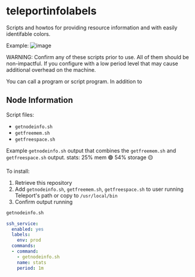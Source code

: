 # teleportinfolabels
Scripts and howtos for providing resource information and with easily identifable colors.

Example:
![image](https://user-images.githubusercontent.com/60704961/153775157-e6dac8dd-e92f-4286-8fd0-3e0581e70616.png)


WARNING: Confirm any of these scripts prior to use. All of them should be non-impactful. If you configure with a low period level that may cause additional overhead on the machine.

You can call a program or script program.  In addition to 

## Node Information

Script files:
- `getnodeinfo.sh`
- `getfreemem.sh`
- `getfreespace.sh`

Example `getnodeinfo.sh` output that combines the `getfreemem.sh` and `getfreespace.sh` output.
stats: 25% mem 🟢 54% storage 🟡

To install:
1. Retrieve this repository
2. Add `getnodeinfo.sh`, `getfreemem.sh`, `getfreespace.sh` to user running Teleport's path or 
   copy to `/usr/local/bin`
3. Confirm output running
```bash
getnodeinfo.sh
```


```yaml
ssh_service:
  enabled: yes
  labels:
    env: prod
  commands:
  - command:
    - getnodeinfo.sh
    name: stats
    period: 1m
```




